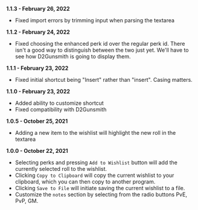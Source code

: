 **1.1.3 - February 26, 2022**
* Fixed import errors by trimming input when parsing the textarea

**1.1.2 - February 24, 2022**
* Fixed choosing the enhanced perk id over the regular perk id. There isn't a good way to distinguish between the two just yet. We'll have to see how D2Gunsmith is going to display them.

**1.1.1 - February 23, 2022**

* Fixed initial shortcut being "Insert" rather than "insert". Casing matters.

**1.1.0 - February 23, 2022**

* Added ability to customize shortcut
* Fixed compatibility with D2Gunsmith

**1.0.5 - October 25, 2021**

* Adding a new item to the wishlist will highlight the new roll in the textarea

**1.0.0 - October 22, 2021**

* Selecting perks and pressing `Add to Wishlist` button will add the currently selected roll to the wishlist.
* Clicking `Copy to Clipboard` will copy the current wishlist to your clipboard, which you can then copy to another program.
* Clicking `Save to File` will initiate saving the current wishlist to a file.
* Customize the `notes` section by selecting from the radio buttons PvE, PvP, GM.